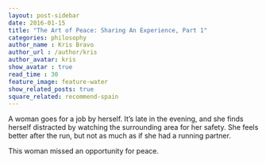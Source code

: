 ```yaml
---
layout: post-sidebar
date: 2016-01-15
title: "The Art of Peace: Sharing An Experience, Part 1"
categories: philosophy
author_name : Kris Bravo
author_url : /author/kris
author_avatar: kris
show_avatar : true
read_time : 30
feature_image: feature-water
show_related_posts: true
square_related: recommend-spain
---
```


A woman goes for a job by herself. It’s late in the evening, and she finds herself distracted by watching the surrounding area for her safety. She feels better after the run, but not as much as if she had a running partner.

This woman missed an opportunity for peace.
